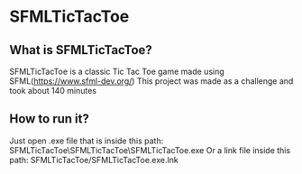# SFMLTicTacToe
## What is SFMLTicTacToe?
SFMLTicTacToe is a classic Tic Tac Toe game made using SFML(https://www.sfml-dev.org/)
This project was made as a challenge and took about 140 minutes
## How to run it?
Just open .exe file that is inside this path: SFMLTicTacToe\SFMLTicTacToe\SFMLTicTacToe.exe 
Or a link file inside this path: SFMLTicTacToe/SFMLTicTacToe.exe.lnk
